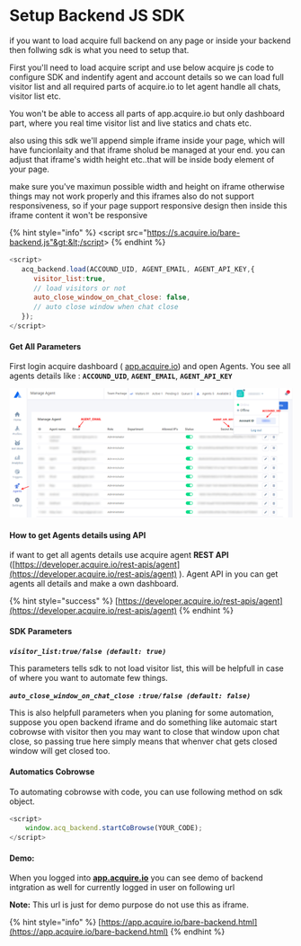 # Setup Backend JS SDK

if you want to load acquire full backend on any page or inside your backend then follwing sdk is what you need to setup that.

First you'll need to load acquire script and use below acquire js code to configure SDK and indentify agent and account details so we can load full visitor list and all required parts of acquire.io to let agent handle all chats, visitor list etc.

You won't be able to access all parts of app.acquire.io but only dashboard part, where you real time visitor list and live statics and chats etc.

also using this sdk we'll append simple iframe inside your page, which will have funcionlaity and that iframe sholud be managed at your end. you can adjust that iframe's width height etc..that will be inside body element of your page.

make sure you've maximun possible width and height on iframe otherwise things may not work properly and this iframes also do not support responsiveness, so if your page support responsive design then inside this iframe content it won't be responsive

{% hint style="info" %}
 &lt;script src="https://s.acquire.io/bare-backend.js"&gt;&lt;/script&gt;
{% endhint %}

```javascript
<script>
   acq_backend.load(ACCOUND_UID, AGENT_EMAIL, AGENT_API_KEY,{
      visitor_list:true, 
      // load visitors or not
      auto_close_window_on_chat_close: false, 
      // auto close window when chat close
   });
</script>
```

#### Get All Parameters

First login acquire dashboard \( [app.acquire.io](https://app.acquire.io/)\) and open Agents. You see all agents details like : **`ACCOUND_UID`**, **`AGENT_EMAIL`**, **`AGENT_API_KEY`**

![Get All Parameters](../../.gitbook/assets/get-agent-email-id.PNG)

#### How to get Agents details using API

if want to get all agents details use acquire agent  **REST API**  \([https://developer.acquire.io/rest-apis/agent](https://developer.acquire.io/rest-apis/agent) \). Agent API in you can get agents all details and make a own dashboard.   

{% hint style="success" %}
 [https://developer.acquire.io/rest-apis/agent](https://developer.acquire.io/rest-apis/agent) 
{% endhint %}

#### SDK Parameters

 _**`visitor_list:true/false (default: true)`**_

This parameters tells sdk to not load visitor list, this will be helpfull in case of where you want to automate few things.

_**`auto_close_window_on_chat_close :true/false (default: false)`**_

This is also helpfull parameters when you planing for some automation, suppose you open backend iframe and do something like automaic start cobrowse with visitor then you may want to close that window upon chat close, so passing true here simply means that whenver chat gets closed window will get closed too.

#### **Automatics Cobrowse**

To automating cobrowse with code, you can use following method on sdk object.

```javascript
<script>
    window.acq_backend.startCoBrowse(YOUR_CODE);
</script>
```

#### **Demo:**

When you logged into [**app.acquire.io**](https://app.acquire.io/) you can see demo of backend intgration as well for currently logged in user on following url

**Note:** This url is just for demo purpose do not use this as iframe.

{% hint style="info" %}
[https://app.acquire.io/bare-backend.html](https://app.acquire.io/bare-backend.html)
{% endhint %}


